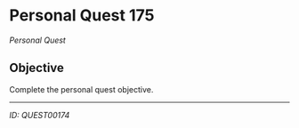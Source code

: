 # Personal Quest 175

*Personal Quest*

## Objective
Complete the personal quest objective.

---
*ID: QUEST00174*